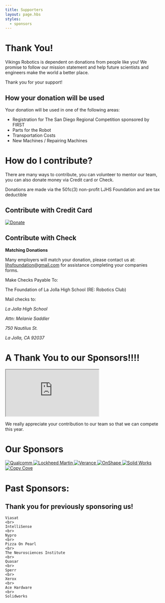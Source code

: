 ```yaml
---
title: Supporters
layout: page.hbs
styles:
  - sponsors
---
```


# Thank You!

Vikings Robotics is dependent on donations from people like you!
We promise to follow our mission statement and help future scientists and engineers make the world a better place.

Thank you for your support!



## How your donation will be used

Your donation will be used in one of the following areas:

- Registration for The San Diego Regional Competition sponsored by FIRST
- Parts for the Robot
- Transportation Costs
- New Machines / Repairing Machines

# How do I contribute?

There are many ways to contribute, you can volunteer to mentor our team,
you can also donate money via Credit card or Check.

Donations are made via the 501c(3) non-profit LJHS Foundation and are tax deductible

## Contribute with Credit Card

<a href = "https://thefoundationoflajollahigh.formstack.com/forms/academic_robotics_team" target="_blank" rel="external">
  <img src ="/images/Donate-Button.png" alt = "Donate">
</a>

## Contribute with Check

<strong> Matching Donations </strong>

Many employers will match your donation, please contact us at: </br> <a href="mailto:ljhsfoundation@gmail.com">ljhsfoundation@gmail.com </a> for assistance completing your companies forms.

Make Checks Payable To:

The Foundation of La Jolla High School (RE: Robotics Club)

Mail checks to:

<address>
  <p>La Jolla High School</p>
  <p>Attn: Melanie Saddler</p>
  <p>750 Nautilus St.</p>
  <p>La Jolla, CA 92037</p>
</address>

# A Thank You to our Sponsors!!!!

<div class="videowrapper">
  <iframe
  src="https://www.youtube.com/embed/eyh2N6vR9TE" allowfullscreen></iframe>
</div>

We really appreciate your contribution to our team so that we can compete this year.

# Our Sponsors

<a href = "https://www.qualcomm.com" target="_blank" rel="external">
  <img src ="/images/sponsors/qualcomm-logo.svg" alt = "Qualcomm">
</a>
<a href = "https://www.lockheedmartin.com/us.html" target="_blank" rel="external">
  <img src ="/images/sponsors/lockheed-martin.svg" alt = "Lockheed Martin">
</a>
<a href = "https://www.verance.com/" target="_blank" rel="external">
  <img src ="/images/sponsors/verance.svg" alt = "Verance">
</a>
<a href = "https://www.onshape.com/" target="_blank" rel="external">
  <img src ="/images/sponsors/onshape-logo.svg" alt = "OnShape">
</a>
<a href = "http://www.solidworks.com/" target="_blank" rel="external">
<img src ="/images/sponsors/solidWorks-logo.svg" alt = "Solid Works">
</a>
<a href = "http://www.copycove.com/" target="_blank" rel="external">
  <img src ="/images/sponsors/copy-cove-logo.svg" alt = "Copy Cove">
</a>

<div id ="Past_Sponsors">
  <h1>Past Sponsors:</h1>
  <h2>Thank you for previously sponsoring us!</h2>

    Viasat
    <br>
    IntelliSense
    <br>
    Nypro
    <br>
    Pizza On Pearl
    <br>
    The Neurosciences Institute
    <br>
    Quasar
    <br>
    Sperr
    <br>
    Xerox
    <br>
    Ace Hardware
    <br>
    Solidworks


</div>

